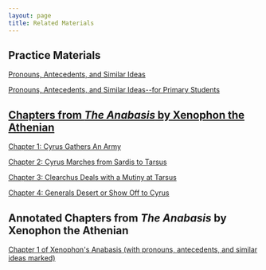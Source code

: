 ```yaml
---
layout: page
title: Related Materials
---
```


<h2>Practice Materials</h2>
<a href="/tutorials-v2/pronouns/index.html">Pronouns, Antecedents, and Similar Ideas</a>

<a href="/tutorials-v2/article_about_tablets_with_pronouns_marked/index.html">Pronouns, Antecedents, and Similar Ideas--for Primary Students

<h2>Chapters from <i>The Anabasis</i> by Xenophon the Athenian</h2>

<a href="/tutorials-v2/xenophon/chapter_1">Chapter 1:  Cyrus Gathers An Army </a>

<a href="/tutorials-v2/xenophon/chapter_2">Chapter 2:  Cyrus Marches from Sardis to Tarsus </a>

<a href="/tutorials-v2/xenophon/chapter_3">Chapter 3:  Clearchus Deals with a Mutiny at Tarsus</a>

<a href="/tutorials-v2/xenophon/chapter_4">Chapter 4:  Generals Desert or Show Off to Cyrus</a>


<h2>Annotated Chapters from <i>The Anabasis</i> by Xenophon the Athenian</h2>

<a href="/tutorials-v2/xenophon_pronoun_antecedent/chapter_1/index.html">Chapter 1 of Xenophon's Anabasis (with pronouns, antecedents, and similar ideas marked)</a>

